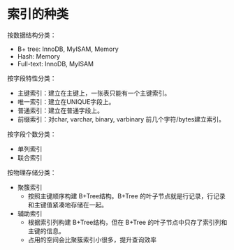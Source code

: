 # 索引的种类

按数据结构分类：

- B+ tree: InnoDB, MyISAM, Memory
- Hash: Memory
- Full-text: InnoDB, MyISAM



按字段特性分类：

- 主键索引：建立在主键上，一张表只能有一个主键索引。
- 唯一索引：建立在UNIQUE字段上。
- 普通索引：建立在普通字段上。
- 前缀索引：对char, varchar, binary, varbinary 前几个字符/bytes建立索引。



按字段个数分类：

- 单列索引
- 联合索引



按物理存储分类：

- 聚簇索引
  - 按照主键顺序构建 B+Tree结构。B+Tree 的叶子节点就是行记录，行记录和主键值紧凑地存储在一起。
- 辅助索引
  - 根据索引列构建 B+Tree结构，但在 B+Tree 的叶子节点中只存了索引列和主键的信息。
  - 占用的空间会比聚簇索引小很多，提升查询效率

